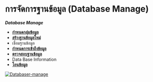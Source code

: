 # การจัดการฐานข้อมูล (Database Manage)

_**Database Manage**_

  * [**กำหนดกลุ่มข้อมูล**](http://www.smlaccount.com/manual/?page_id=1251)
  * [**สร้างฐานข้อมูลใหม่**](http://www.smlaccount.com/manual/?page_id=1255)
  * เชื่อมฐานข้อมูล
  * [**กำหนดการเข้าถึงข้อมูล**](http://www.smlaccount.com/manual/?page_id=1263)
  * [**ตรวจสอบฐานข้อมูล**](http://www.smlaccount.com/manual/?page_id=1267)
  * Data Base Information
  * [**โอนข้อมูล**](http://www.smlaccount.com/manual/?page_id=1271)

[![Databaser-manage](/images/Databaser-manage.jpg)](/images/Databaser-manage.jpg)







